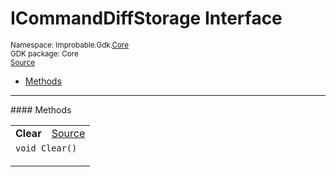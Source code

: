 
# ICommandDiffStorage Interface
<sup>
Namespace: Improbable.Gdk.<a href="{{urlRoot}}/api/core-index">Core</a><br/>
GDK package: Core<br/>
<a href="https://www.github.com/spatialos/gdk-for-unity/blob/f54d7cdc/workers/unity/Packages/com.improbable.gdk.core/Worker/DiffStorage.cs/#L20">Source</a>
<style>
a code {
                    padding: 0em 0.25em!important;
}
code {
                    background-color: #ffffff!important;
}
</style>
</sup>
<nav id="pageToc" class="page-toc"><ul><li><a href="#methods">Methods</a>
</ul></nav>













</p>
<hr style="width:100%; border-top-color:#d8d8d8" />
#### Methods


</p>




<table width="100%">
    <tr>
        <td style="border-right:none"><b>Clear</b></td>
        <td style="border-left:none; text-align:right"><a href="https://www.github.com/spatialos/gdk-for-unity/blob/f54d7cdc/workers/unity/Packages/com.improbable.gdk.core/Worker/DiffStorage.cs/#L22">Source</a></td>
    </tr>
    <tr>
        <td colspan="2">
<code>void Clear()</code></p>






</td>
    </tr>
</table>





